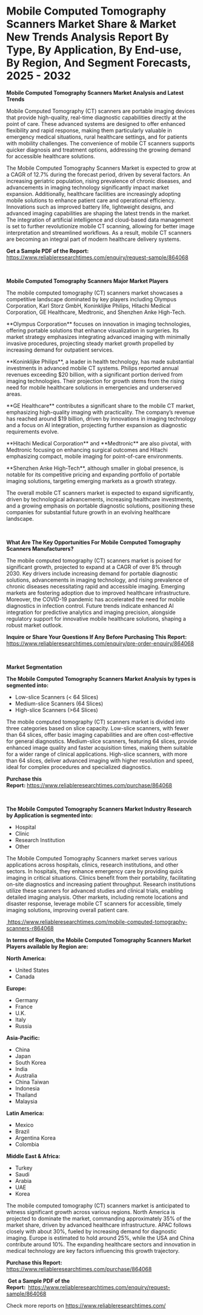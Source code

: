 <p><h1>Mobile Computed Tomography Scanners Market Share & Market New Trends Analysis Report By Type, By Application, By End-use, By Region, And Segment Forecasts, 2025 - 2032</h1></p><p><strong>Mobile Computed Tomography Scanners Market Analysis and Latest Trends</strong></p>
<p><p>Mobile Computed Tomography (CT) scanners are portable imaging devices that provide high-quality, real-time diagnostic capabilities directly at the point of care. These advanced systems are designed to offer enhanced flexibility and rapid response, making them particularly valuable in emergency medical situations, rural healthcare settings, and for patients with mobility challenges. The convenience of mobile CT scanners supports quicker diagnosis and treatment options, addressing the growing demand for accessible healthcare solutions.</p><p>The Mobile Computed Tomography Scanners Market is expected to grow at a CAGR of 12.7% during the forecast period, driven by several factors. An increasing geriatric population, rising prevalence of chronic diseases, and advancements in imaging technology significantly impact market expansion. Additionally, healthcare facilities are increasingly adopting mobile solutions to enhance patient care and operational efficiency. Innovations such as improved battery life, lightweight designs, and advanced imaging capabilities are shaping the latest trends in the market. The integration of artificial intelligence and cloud-based data management is set to further revolutionize mobile CT scanning, allowing for better image interpretation and streamlined workflows. As a result, mobile CT scanners are becoming an integral part of modern healthcare delivery systems.</p></p>
<p><strong>Get a Sample PDF of the Report:&nbsp;</strong> <a href="https://www.reliableresearchtimes.com/enquiry/request-sample/864068?utm_campaign=2263&utm_medium=2&utm_source=Github&utm_content=ia&utm_term=05032025&utm_id=mobile-computed-tomography-scanners">https://www.reliableresearchtimes.com/enquiry/request-sample/864068</a></p>
<p>&nbsp;</p>
<p><strong>Mobile Computed Tomography Scanners Major Market Players</strong></p>
<p><p>The mobile computed tomography (CT) scanners market showcases a competitive landscape dominated by key players including Olympus Corporation, Karl Storz GmbH, Koninklijke Philips, Hitachi Medical Corporation, GE Healthcare, Medtronic, and Shenzhen Anke High-Tech. </p><p>**Olympus Corporation** focuses on innovation in imaging technologies, offering portable solutions that enhance visualization in surgeries. Its market strategy emphasizes integrating advanced imaging with minimally invasive procedures, projecting steady market growth propelled by increasing demand for outpatient services.</p><p>**Koninklijke Philips**, a leader in health technology, has made substantial investments in advanced mobile CT systems. Philips reported annual revenues exceeding $20 billion, with a significant portion derived from imaging technologies. Their projection for growth stems from the rising need for mobile healthcare solutions in emergencies and underserved areas.</p><p>**GE Healthcare** contributes a significant share to the mobile CT market, emphasizing high-quality imaging with practicality. The company’s revenue has reached around $19 billion, driven by innovations in imaging technology and a focus on AI integration, projecting further expansion as diagnostic requirements evolve.</p><p>**Hitachi Medical Corporation** and **Medtronic** are also pivotal, with Medtronic focusing on enhancing surgical outcomes and Hitachi emphasizing compact, mobile imaging for point-of-care environments. </p><p>**Shenzhen Anke High-Tech**, although smaller in global presence, is notable for its competitive pricing and expanding portfolio of portable imaging solutions, targeting emerging markets as a growth strategy.</p><p>The overall mobile CT scanners market is expected to expand significantly, driven by technological advancements, increasing healthcare investments, and a growing emphasis on portable diagnostic solutions, positioning these companies for substantial future growth in an evolving healthcare landscape.</p></p>
<p>&nbsp;</p>
<p><strong>What Are The Key Opportunities For Mobile Computed Tomography Scanners Manufacturers?</strong></p>
<p><p>The mobile computed tomography (CT) scanners market is poised for significant growth, projected to expand at a CAGR of over 8% through 2030. Key drivers include increasing demand for portable diagnostic solutions, advancements in imaging technology, and rising prevalence of chronic diseases necessitating rapid and accessible imaging. Emerging markets are fostering adoption due to improved healthcare infrastructure. Moreover, the COVID-19 pandemic has accelerated the need for mobile diagnostics in infection control. Future trends indicate enhanced AI integration for predictive analytics and imaging precision, alongside regulatory support for innovative mobile healthcare solutions, shaping a robust market outlook.</p></p>
<p><strong>Inquire or Share Your Questions If Any Before Purchasing This Report:</strong> <a href="https://www.reliableresearchtimes.com/enquiry/pre-order-enquiry/864068?utm_campaign=2263&utm_medium=2&utm_source=Github&utm_content=ia&utm_term=05032025&utm_id=mobile-computed-tomography-scanners">https://www.reliableresearchtimes.com/enquiry/pre-order-enquiry/864068</a></p>
<p>&nbsp;</p>
<p><strong>Market Segmentation</strong></p>
<p><strong>The Mobile Computed Tomography Scanners Market Analysis by types is segmented into:</strong></p>
<p><ul><li>Low-slice Scanners (< 64 Slices)</li><li>Medium-slice Scanners (64 Slices)</li><li>High-slice Scanners (>64 Slices)</li></ul></p>
<p><p>The mobile computed tomography (CT) scanners market is divided into three categories based on slice capacity. Low-slice scanners, with fewer than 64 slices, offer basic imaging capabilities and are often cost-effective for general diagnostics. Medium-slice scanners, featuring 64 slices, provide enhanced image quality and faster acquisition times, making them suitable for a wider range of clinical applications. High-slice scanners, with more than 64 slices, deliver advanced imaging with higher resolution and speed, ideal for complex procedures and specialized diagnostics.</p></p>
<p><strong>Purchase this Report:&nbsp;</strong><a href="https://www.reliableresearchtimes.com/purchase/864068?utm_campaign=2263&utm_medium=2&utm_source=Github&utm_content=ia&utm_term=05032025&utm_id=mobile-computed-tomography-scanners">https://www.reliableresearchtimes.com/purchase/864068</a></p>
<p>&nbsp;</p>
<p><strong>The Mobile Computed Tomography Scanners Market Industry Research by Application is segmented into:</strong></p>
<p><ul><li>Hospital</li><li>Clinic</li><li>Research Institution</li><li>Other</li></ul></p>
<p><p>The Mobile Computed Tomography Scanners market serves various applications across hospitals, clinics, research institutions, and other sectors. In hospitals, they enhance emergency care by providing quick imaging in critical situations. Clinics benefit from their portability, facilitating on-site diagnostics and increasing patient throughput. Research institutions utilize these scanners for advanced studies and clinical trials, enabling detailed imaging analysis. Other markets, including remote locations and disaster response, leverage mobile CT scanners for accessible, timely imaging solutions, improving overall patient care.</p></p>
<p><a href="https://www.reliableresearchtimes.com/mobile-computed-tomography-scanners-r864068?utm_campaign=2263&utm_medium=2&utm_source=Github&utm_content=ia&utm_term=05032025&utm_id=mobile-computed-tomography-scanners">&nbsp;https://www.reliableresearchtimes.com/mobile-computed-tomography-scanners-r864068</a></p>
<p><strong>In terms of Region, the Mobile Computed Tomography Scanners Market Players available by Region are:</strong></p>
<p>
    <p> <strong> North America: </strong>
        <ul>
            <li>United States</li>
            <li>Canada</li>
        </ul>
        </p> 
    <p> <strong> Europe: </strong>
        <ul>
            <li>Germany</li>
            <li>France</li>
            <li>U.K.</li>
            <li>Italy</li>
            <li>Russia</li>
        </ul>
        </p> 
    <p> <strong> Asia-Pacific: </strong>
        <ul>
            <li>China</li>
            <li>Japan</li>
            <li>South Korea</li>
            <li>India</li>
            <li>Australia</li>
            <li>China Taiwan</li>
            <li>Indonesia</li>
            <li>Thailand</li>
            <li>Malaysia</li>
        </ul>
        </p> 
    <p> <strong> Latin America: </strong>
        <ul>
            <li>Mexico</li>
            <li>Brazil</li>
            <li>Argentina Korea</li>
            <li>Colombia</li>
        </ul>
        </p> 
    <p> <strong> Middle East & Africa: </strong>
        <ul>
            <li>Turkey</li>
            <li>Saudi</li>
            <li>Arabia</li>
            <li>UAE</li>
            <li>Korea</li>
        </ul>
    </p>
    </p>
<p><p>The mobile computed tomography (CT) scanners market is anticipated to witness significant growth across various regions. North America is projected to dominate the market, commanding approximately 35% of the market share, driven by advanced healthcare infrastructure. APAC follows closely with about 30%, fueled by increasing demand for diagnostic imaging. Europe is estimated to hold around 25%, while the USA and China contribute around 10%. The expanding healthcare sectors and innovation in medical technology are key factors influencing this growth trajectory.</p></p>
<p><strong>Purchase this Report: </strong><a href="https://www.reliableresearchtimes.com/purchase/864068?utm_campaign=2263&utm_medium=2&utm_source=Github&utm_content=ia&utm_term=05032025&utm_id=mobile-computed-tomography-scanners">https://www.reliableresearchtimes.com/purchase/864068</a></p>
<p>&nbsp;<strong>Get a Sample PDF of the Report:&nbsp;&nbsp;</strong><a href="https://www.reliableresearchtimes.com/enquiry/request-sample/864068?utm_campaign=2263&utm_medium=2&utm_source=Github&utm_content=ia&utm_term=05032025&utm_id=mobile-computed-tomography-scanners">https://www.reliableresearchtimes.com/enquiry/request-sample/864068</a></p>
<p><strong></strong></p>
<p>Check more reports on <a href="https://www.reliableresearchtimes.com/?utm_campaign=2263&utm_medium=2&utm_source=Github&utm_content=ia&utm_term=05032025&utm_id=mobile-computed-tomography-scanners">https://www.reliableresearchtimes.com/</a></p>